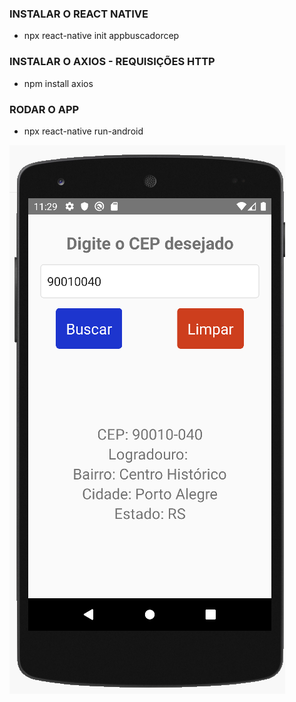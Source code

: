 ### INSTALAR O REACT NATIVE
- npx react-native init appbuscadorcep

### INSTALAR O AXIOS - REQUISIÇÕES HTTP
- npm install axios

### RODAR O APP
- npx react-native run-android


![APP Buscador CEP](https://github.com/leandrodklein/appbuscadorcep/blob/master/src/assets/img/appbuscadorcep.png)
